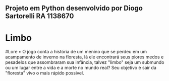 ## Projeto em Python desenvolvido por Diogo Sartorelli RA 1138670
# Limbo

#Lore 
  • O jogo conta a história de um menino que se perdeu em um acampamento de inverno na floresta, lá ele encontrará seus piores medos e pesadelos que assombraram sua infância, talvez "limbo" seja um submundo ou um lugar entre a vida e a morte no mundo real? Seu objetivo é sair da "floresta" vivo o mais rápido possivel.
